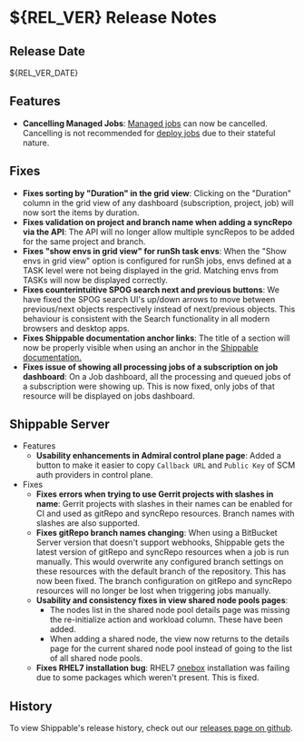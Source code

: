 # ${REL_VER} Release Notes

## Release Date
${REL_VER_DATE}

## Features
  - **Cancelling Managed Jobs**: [Managed jobs](http://docs.shippable.com/platform/workflow/job/overview/#supported-job-types) can now be cancelled.  Cancelling is not recommended for [deploy jobs](http://docs.shippable.com/platform/workflow/job/deploy/) due to their stateful nature.

## Fixes
  - **Fixes sorting by "Duration" in the grid view**: Clicking on the "Duration" column in the grid view of any dashboard (subscription, project, job) will now sort the items by duration.
  - **Fixes validation on project and branch name when adding a syncRepo via the API**: The API will no longer allow multiple syncRepos to be added for the same project and branch.
  - **Fixes "show envs in grid view" for runSh task envs**: When the "Show envs in grid view" option is configured for runSh jobs, envs defined at a TASK level were not being displayed in the grid. Matching envs from TASKs will now be displayed correctly.
  - **Fixes counterintuitive SPOG search next and previous buttons**: We have fixed the SPOG search UI's up/down arrows to move between previous/next objects respectively instead of next/previous objects. This behaviour is consistent with the Search functionality in all modern browsers and desktop apps.
  - **Fixes Shippable documentation anchor links**: The title of a section will now be properly visible when using an anchor in the [Shippable documentation.](http://docs.shippable.com/)
  - **Fixes issue of showing all processing jobs of a subscription on job dashboard**: On a Job dashboard, all the processing and queued jobs of a subscription were showing up. This is now fixed, only jobs of that resource will be displayed on jobs dashboard.

## Shippable Server

  - Features
      - **Usability enhancements in Admiral control plane page**: Added a button to make it easier to copy `Callback URL` and `Public Key` of SCM auth providers in control plane.
  - Fixes
      - **Fixes errors when trying to use Gerrit projects with slashes in name**: Gerrit projects with slashes in their names can be enabled for CI and used as gitRepo and syncRepo resources. Branch names with slashes are also supported.
      - **Fixes gitRepo branch names changing**: When using a BitBucket Server version that doesn't support webhooks, Shippable gets the latest version of gitRepo and syncRepo resources when a job is run manually. This would overwrite any configured branch settings on these resources with the default branch of the repository. This has now been fixed. The branch configuration on gitRepo and syncRepo resources will no longer be lost when triggering jobs manually.
      - **Usability and consistency fixes in view shared node pools pages**:
          - The nodes list in the shared node pool details page was missing the re-initialize action and workload column. These have been added.
          - When adding a shared node, the view now returns to the details page for the current shared node pool instead of going to the list of all shared node pools.
      - **Fixes RHEL7 installation bug**: RHEL7 [onebox](http://docs.shippable.com/platform/server/install-onebox/) installation was failing due to some packages which weren't present. This is fixed.

## History

To view Shippable's release history, check out our [releases page on github](https://github.com/Shippable/admiral/releases).
